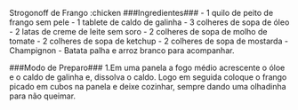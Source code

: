 Strogonoff de Frango :chicken
###Ingredientes###
	- 1 quilo de peito de frango sem pele
	- 1 tablete de caldo de galinha
	- 3 colheres de sopa de óleo
	- 2 latas de creme de leite sem soro
	- 2 colheres de sopa de molho de tomate
	- 2 colheres de sopa de ketchup
	- 2 colheres de sopa de mostarda
	- Champignon
	- Batata palha e arroz branco para acompanhar.

###Modo de Preparo###
	1.Em uma panela a fogo médio acrescente o óloe e o caldo de galinha e, dissolva o caldo. Logo em seguida coloque o frango picado em cubos na panela e deixe cozinhar, sempre dando uma olhadinha para não queimar.
